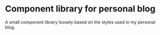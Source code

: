 # Component library for personal blog

A small component library loosely based on the styles used in my personal blog.
